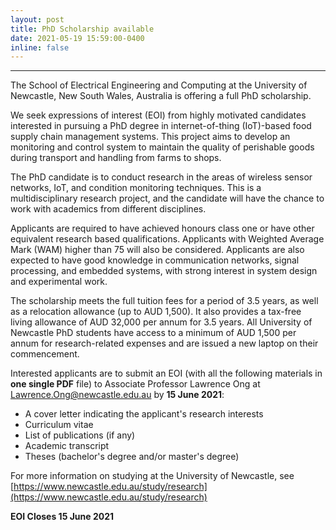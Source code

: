 ```yaml
---
layout: post
title: PhD Scholarship available
date: 2021-05-19 15:59:00-0400
inline: false
---
```

***
The School of Electrical Engineering and Computing at the University of Newcastle, New South Wales, Australia is offering a full PhD scholarship.

We seek expressions of interest (EOI) from highly motivated candidates interested in pursuing a PhD degree in internet-of-thing (IoT)-based food supply chain management systems. This project aims to develop an monitoring and control system to maintain the quality of perishable goods during transport and handling from farms to shops.

The PhD candidate is to conduct research in the areas of wireless sensor networks, IoT, and condition monitoring techniques. This is a multidisciplinary research project, and the candidate will have the chance to work with academics from different disciplines.

Applicants are required to have achieved honours class one or have other equivalent research based qualifications. Applicants with Weighted Average Mark (WAM) higher than 75 will also be considered. Applicants are also expected to have good knowledge in communication networks, signal processing, and embedded systems, with strong interest in system design and experimental work.

The scholarship meets the full tuition fees for a period of 3.5 years, as well as a relocation allowance (up to AUD 1,500). It also provides a tax-free living allowance of AUD 32,000 per annum for  3.5 years. All University of Newcastle PhD students have access to a minimum of AUD 1,500 per annum for research-related expenses and are issued a new laptop on their commencement. 

Interested applicants are to submit an EOI (with all the following materials in **one single PDF** file) to Associate Professor
Lawrence Ong at Lawrence.Ong@newcastle.edu.au
by **15 June 2021**:
- A cover letter indicating the applicant's research interests
- Curriculum vitae
- List of publications (if any)
- Academic transcript
- Theses (bachelor's degree and/or master's degree)

For more information on studying at the University of Newcastle, see [https://www.newcastle.edu.au/study/research](https://www.newcastle.edu.au/study/research)

**EOI Closes 15 June 2021**
